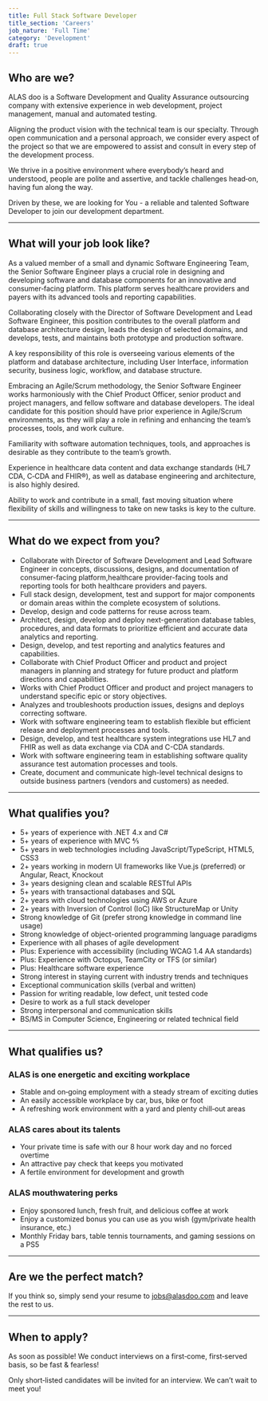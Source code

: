 ```yaml
---
title: Full Stack Software Developer
title_section: 'Careers'
job_nature: 'Full Time'
category: 'Development'
draft: true
---
```


## Who are we?

ALAS doo is a Software Development and Quality Assurance outsourcing company with extensive experience in web development, project management, manual and automated testing.

Aligning the product vision with the technical team is our specialty. Through open communication and a personal approach, we consider every aspect of the project so that we are empowered to assist and consult in every step of the development process.

We thrive in a positive environment where everybody’s heard and understood, people are polite and assertive, and tackle challenges head&#8209;on, having fun along the way.

Driven by these, we are looking for You - a reliable and talented Software Developer to join our development department.

---

## What will your job look like?

As a valued member of a small and dynamic Software Engineering Team, the Senior Software Engineer plays a crucial role in designing and developing software and database components for an innovative and consumer&#8209;facing platform. This platform serves healthcare providers and payers with its advanced tools and reporting capabilities.

Collaborating closely with the Director of Software Development and Lead Software Engineer, this position contributes to the overall platform and database architecture design, leads the design of selected domains, and develops, tests, and maintains both prototype and production software.

A key responsibility of this role is overseeing various elements of the platform and database architecture, including User Interface, information security, business logic, workflow, and database structure.

Embracing an Agile/Scrum methodology, the Senior Software Engineer works harmoniously with the Chief Product Officer, senior product and project managers, and fellow software and database developers. The ideal candidate for this position should have prior experience in Agile/Scrum environments, as they will play a role in refining and enhancing the team’s processes, tools, and work culture.

Familiarity with software automation techniques, tools, and approaches is desirable as they contribute to the team’s growth.

Experience in healthcare data content and data exchange standards (HL7 CDA, C&#8209;CDA and FHIR®), as well as database engineering and architecture, is also highly desired.

Ability to work and contribute in a small, fast moving situation where flexibility of skills and willingness to take on new tasks is key to the culture.

---

## What do we expect from you?

- Collaborate with Director of Software Development and Lead Software Engineer in concepts, discussions, designs, and documentation of consumer-facing platform,healthcare provider-facing tools and reporting tools for both healthcare providers and payers.
- Full stack design, development, test and support for major components or domain areas within the complete ecosystem of solutions.
- Develop, design and code patterns for reuse across team.
- Architect, design, develop and deploy next-generation database tables, procedures, and data formats to prioritize efficient and accurate data analytics and reporting.
- Design, develop, and test reporting and analytics features and capabilities.
- Collaborate with Chief Product Officer and product and project managers in planning and strategy for future product and platform directions and capabilities.
- Works with Chief Product Officer and product and project managers to understand specific epic or story objectives.
- Analyzes and troubleshoots production issues, designs and deploys correcting software.
- Work with software engineering team to establish flexible but efficient release and deployment processes and tools.
- Design, develop, and test healthcare system integrations use HL7 and FHIR as well as data exchange via CDA and C-CDA standards.
- Work with software engineering team in establishing software quality assurance test automation processes and tools.
- Create, document and communicate high-level technical designs to outside business partners (vendors and customers) as needed.

---

## What qualifies you?

- 5+ years of experience with .NET 4.x and C#
- 5+ years of experience with MVC 4⁄5
- 5+ years in web technologies including JavaScript/TypeScript, HTML5, CSS3
- 2+ years working in modern UI frameworks like Vue.js (preferred) or Angular, React, Knockout
- 3+ years designing clean and scalable RESTful APIs
- 5+ years with transactional databases and SQL
- 2+ years with cloud technologies using AWS or Azure
- 2+ years with Inversion of Control (IoC) like StructureMap or Unity
- Strong knowledge of Git (prefer strong knowledge in command line usage)
- Strong knowledge of object-oriented programming language paradigms
- Experience with all phases of agile development
- Plus: Experience with accessibility (including WCAG 1.4 AA standards)
- Plus: Experience with Octopus, TeamCity or TFS (or similar)
- Plus: Healthcare software experience
- Strong interest in staying current with industry trends and techniques
- Exceptional communication skills (verbal and written)
- Passion for writing readable, low defect, unit tested code
- Desire to work as a full stack developer
- Strong interpersonal and communication skills
- BS/MS in Computer Science, Engineering or related technical field

---

## What qualifies us?

### ALAS is one energetic and exciting workplace

- Stable and on&#8209;going employment with a steady stream of exciting duties
- An easily accessible workplace by car, bus, bike or foot
- A refreshing work environment with a yard and plenty chill&#8209;out areas

### ALAS cares about its talents

- Your private time is safe with our 8 hour work day and no forced overtime
- An attractive pay check that keeps you motivated
- A fertile environment for development and growth

### ALAS mouthwatering perks

- Enjoy sponsored lunch, fresh fruit, and delicious coffee at work
- Enjoy a customized bonus you can use as you wish (gym/private health insurance, etc.)
- Monthly Friday bars, table tennis tournaments, and gaming sessions on a PS5

---

## Are we the perfect match?

If you think so, simply send your resume to <jobs@alasdoo.com> and leave the rest to us.

---

## When to apply?

As soon as possible!
We conduct interviews on a first&#8209;come, first&#8209;served basis, so be fast & fearless!

Only short&#8209;listed candidates will be invited for an interview. We can’t wait to meet you!
